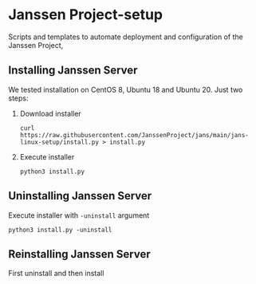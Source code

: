 Janssen Project-setup
=======================

Scripts and templates to automate deployment and configuration of the Janssen Project,

Installing Janssen Server
-----------------------

We tested installation on CentOS 8, Ubuntu 18 and Ubuntu 20.
Just two steps:
1. Download installer

    `curl https://raw.githubusercontent.com/JanssenProject/jans/main/jans-linux-setup/install.py > install.py`

2. Execute installer

    `python3 install.py`

Uninstalling Janssen Server
------------------------
Execute installer with `-uninstall` argument

`python3 install.py -uninstall`

Reinstalling Janssen Server
------------------------
First uninstall and then install

